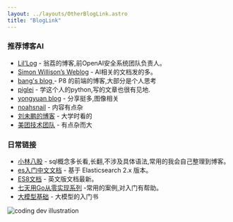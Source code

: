```yaml
---
layout: ../layouts/OtherBlogLink.astro
title: "BlogLink"
---
```


### 推荐博客AI
- [Lil’Log](https://lilianweng.github.io/) - 翁荔的博客,前OpenAI安全系统团队负责人。
- [Simon Willison’s Weblog](https://simonwillison.net/) - AI相关的文档发的多。
- [bang's blog ](https://blog.cnbang.net/archives/) - P8 的前端的博客,大部分是个人思考
- [piglei](https://www.piglei.com/) - 学这个人的python,写的文章也很有见地.
- [yongyuan blog](https://yongyuan.name/blog/) - 分享挺多,图像相关
- [noahsnail](https://noahsnail.com/categories/) - 内容有点杂
- [刘未鹏的博客](https://www.rssing.com/zh/index.php?l=l) - 大学时看的
- [美团技术团队](https://tech.meituan.com/) - 有点杂而大

### 日常链接
- [小林八股](https://www.xiaolincoding.com/mysql/) - sql概念多长看,长翻,不涉及具体语法,常用的我会自己整理到博客。
- [es入门中文文档](https://www.elastic.co/guide/cn/elasticsearch/guide/current/getting-started.html) - 基于 Elasticsearch 2.x 版本。
- [ES8文档](https://www.elastic.co/guide/en/elasticsearch/reference/current/index.html) - 英文版文档最新。
- [七天用Go从零实现系列](https://geektutu.com/post/gee.html) -常用的案例,对入门有帮助。
- [大模型基础](https://github.com/ZJU-LLMs/Foundations-of-LLMs) - 大模型的入门书

<div>
  <img src="/assets/dev.svg" class="sm:w-1/2 mx-auto" alt="coding dev illustration">
</div>
